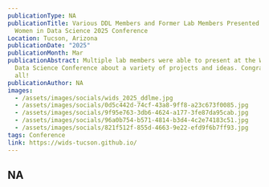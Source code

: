 ```yaml
---
publicationType: NA
publicationTitle: Various DDL Members and Former Lab Members Presented at the
  Women in Data Science 2025 Conference
Location: Tucson, Arizona
publicationDate: "2025"
publicationMonth: Mar
publicationAbstract: Multiple lab members were able to present at the Women in
  Data Science Conference about a variety of projects and ideas. Congratulations
  all!
publicationAuthor: NA
images:
  - /assets/images/socials/wids_2025_ddlme.jpg
  - /assets/images/socials/0d5c442d-74cf-43a8-9ff8-a23c673f0085.jpg
  - /assets/images/socials/9f95e763-3db6-4624-a177-3fe87da95cab.jpg
  - /assets/images/socials/96a0b754-b571-4814-b3d4-4c2e74183c51.jpg
  - /assets/images/socials/821f512f-855d-4663-9e22-efd9f6b7ff93.jpg
tags: Conference
link: https://wids-tucson.github.io/
---
```


NA
---
